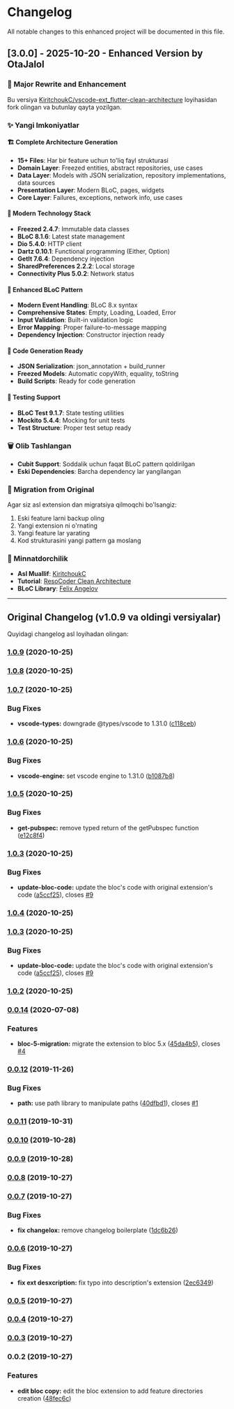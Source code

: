 # Changelog

All notable changes to this enhanced project will be documented in this file.

## [3.0.0] - 2025-10-20 - Enhanced Version by OtaJalol

### 🎉 Major Rewrite and Enhancement

Bu versiya [KiritchoukC/vscode-ext_flutter-clean-architecture](https://github.com/KiritchoukC/vscode-ext_flutter-clean-architecture) loyihasidan fork olingan va butunlay qayta yozilgan.

### ✨ Yangi Imkoniyatlar

#### 🏗️ Complete Architecture Generation
- **15+ Files**: Har bir feature uchun to'liq fayl strukturasi
- **Domain Layer**: Freezed entities, abstract repositories, use cases
- **Data Layer**: Models with JSON serialization, repository implementations, data sources
- **Presentation Layer**: Modern BLoC, pages, widgets
- **Core Layer**: Failures, exceptions, network info, use cases

#### 🔧 Modern Technology Stack
- **Freezed 2.4.7**: Immutable data classes
- **BLoC 8.1.6**: Latest state management
- **Dio 5.4.0**: HTTP client
- **Dartz 0.10.1**: Functional programming (Either, Option)
- **GetIt 7.6.4**: Dependency injection
- **SharedPreferences 2.2.2**: Local storage
- **Connectivity Plus 5.0.2**: Network status

#### 🎯 Enhanced BLoC Pattern
- **Modern Event Handling**: BLoC 8.x syntax
- **Comprehensive States**: Empty, Loading, Loaded, Error
- **Input Validation**: Built-in validation logic
- **Error Mapping**: Proper failure-to-message mapping
- **Dependency Injection**: Constructor injection ready

#### 📝 Code Generation Ready
- **JSON Serialization**: json_annotation + build_runner
- **Freezed Models**: Automatic copyWith, equality, toString
- **Build Scripts**: Ready for code generation

#### 🧪 Testing Support
- **BLoC Test 9.1.7**: State testing utilities
- **Mockito 5.4.4**: Mocking for unit tests
- **Test Structure**: Proper test setup ready

### 🗑️ Olib Tashlangan
- **Cubit Support**: Soddalik uchun faqat BLoC pattern qoldirilgan
- **Eski Dependencies**: Barcha dependency lar yangilangan

### 🔄 Migration from Original
Agar siz asl extension dan migratsiya qilmoqchi bo'lsangiz:
1. Eski feature larni backup oling
2. Yangi extension ni o'rnating  
3. Yangi feature lar yarating
4. Kod strukturasini yangi pattern ga moslang

### 🙏 Minnatdorchilik
- **Asl Muallif**: [KiritchoukC](https://github.com/KiritchoukC)
- **Tutorial**: [ResoCoder Clean Architecture](https://resocoder.com/2019/08/27/flutter-tdd-clean-architecture-course-1-explanation-project-structure/)
- **BLoC Library**: [Felix Angelov](https://github.com/felangel)

---

## Original Changelog (v1.0.9 va oldingi versiyalar)

Quyidagi changelog asl loyihadan olingan:

### [1.0.9](https://github.com/KiritchoukC/vscode-ext_flutter-clean-architecture/compare/v1.0.8...v1.0.9) (2020-10-25)

### [1.0.8](https://github.com/KiritchoukC/vscode-ext_flutter-clean-architecture/compare/v1.0.7...v1.0.8) (2020-10-25)

### [1.0.7](https://github.com/KiritchoukC/vscode-ext_flutter-clean-architecture/compare/v1.0.6...v1.0.7) (2020-10-25)


### Bug Fixes

* **vscode-types:** downgrade @types/vscode to 1.31.0 ([c118ceb](https://github.com/KiritchoukC/vscode-ext_flutter-clean-architecture/commit/c118ceb))

### [1.0.6](https://github.com/KiritchoukC/vscode-ext_flutter-clean-architecture/compare/v1.0.5...v1.0.6) (2020-10-25)


### Bug Fixes

* **vscode-engine:** set vscode engine to 1.31.0 ([b1087b8](https://github.com/KiritchoukC/vscode-ext_flutter-clean-architecture/commit/b1087b8))

### [1.0.5](https://github.com/KiritchoukC/vscode-ext_flutter-clean-architecture/compare/v1.0.4...v1.0.5) (2020-10-25)


### Bug Fixes

* **get-pubspec:** remove typed return of the getPubspec function ([e12c8f4](https://github.com/KiritchoukC/vscode-ext_flutter-clean-architecture/commit/e12c8f4))

### [1.0.3](https://github.com/KiritchoukC/vscode-ext_flutter-clean-architecture/compare/v1.0.2...v1.0.3) (2020-10-25)


### Bug Fixes

* **update-bloc-code:** update the bloc's code with original extension's code ([a5ccf25](https://github.com/KiritchoukC/vscode-ext_flutter-clean-architecture/commit/a5ccf25)), closes [#9](https://github.com/KiritchoukC/vscode-ext_flutter-clean-architecture/issues/9)

### [1.0.4](https://github.com/KiritchoukC/vscode-ext_flutter-clean-architecture/compare/v1.0.2...v1.0.4) (2020-10-25)

### [1.0.3](https://github.com/KiritchoukC/vscode-ext_flutter-clean-architecture/compare/v1.0.2...v1.0.3) (2020-10-25)


### Bug Fixes

* **update-bloc-code:** update the bloc's code with original extension's code ([a5ccf25](https://github.com/KiritchoukC/vscode-ext_flutter-clean-architecture/commit/a5ccf25)), closes [#9](https://github.com/KiritchoukC/vscode-ext_flutter-clean-architecture/issues/9)

### [1.0.2](https://github.com/KiritchoukC/vscode-ext_flutter-clean-architecture/compare/v0.0.14...v1.0.2) (2020-10-25)

### [0.0.14](https://github.com/KiritchoukC/vscode-ext_flutter-clean-architecture/compare/v0.0.12...v0.0.14) (2020-07-08)


### Features

* **bloc-5-migration:** migrate the extension to bloc 5.x ([45da4b5](https://github.com/KiritchoukC/vscode-ext_flutter-clean-architecture/commit/45da4b5)), closes [#4](https://github.com/KiritchoukC/vscode-ext_flutter-clean-architecture/issues/4)

### [0.0.12](https://github.com/KiritchoukC/vscode-ext_flutter-clean-architecture/compare/v0.0.11...v0.0.12) (2019-11-26)


### Bug Fixes

* **path:** use path library to manipulate paths ([40dfbd1](https://github.com/KiritchoukC/vscode-ext_flutter-clean-architecture/commit/40dfbd1)), closes [#1](https://github.com/KiritchoukC/vscode-ext_flutter-clean-architecture/issues/1)

### [0.0.11](https://github.com/KiritchoukC/vscode-ext_flutter-clean-architecture/compare/v0.0.10...v0.0.11) (2019-10-31)

### [0.0.10](https://github.com/KiritchoukC/vscode-ext_flutter-clean-architecture/compare/v0.0.9...v0.0.10) (2019-10-28)

### [0.0.9](https://github.com/KiritchoukC/vscode-ext_flutter-clean-architecture/compare/v0.0.8...v0.0.9) (2019-10-28)

### [0.0.8](https://github.com/KiritchoukC/vscode-ext_flutter-clean-architecture/compare/v0.0.7...v0.0.8) (2019-10-27)

### [0.0.7](https://github.com/KiritchoukC/vscode-ext_flutter-clean-architecture/compare/v0.0.6...v0.0.7) (2019-10-27)


### Bug Fixes

* **fix changelox:** remove changelog boilerplate ([1dc6b26](https://github.com/KiritchoukC/vscode-ext_flutter-clean-architecture/commit/1dc6b26))

### [0.0.6](https://github.com/KiritchoukC/vscode-ext_flutter-clean-architecture/compare/v0.0.5...v0.0.6) (2019-10-27)


### Bug Fixes

* **fix ext desxcription:** fix typo into description's extension ([2ec6349](https://github.com/KiritchoukC/vscode-ext_flutter-clean-architecture/commit/2ec6349))

### [0.0.5](https://github.com/KiritchoukC/vscode-ext_flutter-clean-architecture/compare/v0.0.4...v0.0.5) (2019-10-27)

### [0.0.4](https://github.com/KiritchoukC/vscode-ext_flutter-clean-architecture/compare/v0.0.3...v0.0.4) (2019-10-27)

### [0.0.3](https://github.com/KiritchoukC/vscode-ext_flutter-clean-architecture/compare/v0.0.2...v0.0.3) (2019-10-27)

### 0.0.2 (2019-10-27)


### Features

* **edit bloc copy:** edit the bloc extension to add feature directories creation ([48fec6c](https://github.com/KiritchoukC/vscode-ext_flutter-clean-architecture/commit/48fec6c))